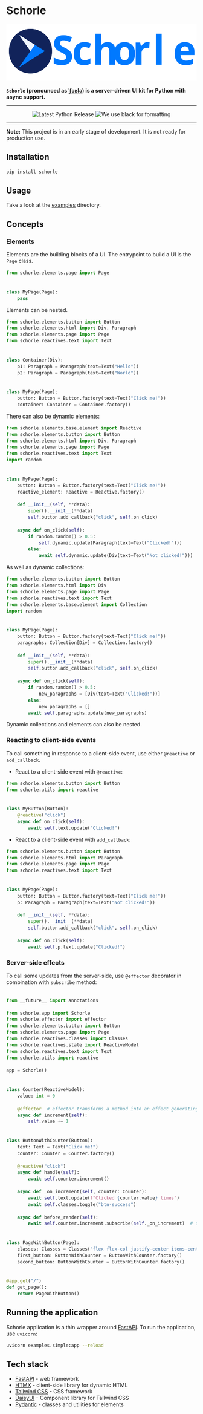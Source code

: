 # Schorle

<p align="center">
    <img src="https://raw.githubusercontent.com/renardeinside/schorle/main/raw/with_text.svg" class="align-center" height="150" alt="logo" />
</p>

**`Schorle` (pronounced as [ˈʃɔʁlə](https://en.wikipedia.org/wiki/Schorle)) is a server-driven UI kit for Python with
async support.**

---

<p align="center">
    <img src="https://img.shields.io/pypi/v/schorle?color=green&amp;style=for-the-badge" alt="Latest Python Release"/>
    <img src="https://img.shields.io/badge/code%20style-black-000000.svg?style=for-the-badge" alt="We use black for formatting"/>
</p>

---

**Note:** This project is in an early stage of development. It is not ready for production use.

## Installation

```bash
pip install schorle
```

## Usage

Take a look at the [examples](examples) directory.

## Concepts

### Elements

Elements are the building blocks of a UI. The entrypoint to build a UI is the `Page` class.

```python
from schorle.elements.page import Page


class MyPage(Page):
    pass

```

Elements can be nested.

```python
from schorle.elements.button import Button
from schorle.elements.html import Div, Paragraph
from schorle.elements.page import Page
from schorle.reactives.text import Text


class Container(Div):
    p1: Paragraph = Paragraph(text=Text("Hello"))
    p2: Paragraph = Paragraph(text=Text("World"))


class MyPage(Page):
    button: Button = Button.factory(text=Text("Click me!"))
    container: Container = Container.factory()
```

There can also be dynamic elements:

```python
from schorle.elements.base.element import Reactive
from schorle.elements.button import Button
from schorle.elements.html import Div, Paragraph
from schorle.elements.page import Page
from schorle.reactives.text import Text
import random


class MyPage(Page):
    button: Button = Button.factory(text=Text("Click me!"))
    reactive_element: Reactive = Reactive.factory()

    def __init__(self, **data):
        super().__init__(**data)
        self.button.add_callback("click", self.on_click)

    async def on_click(self):
        if random.random() > 0.5:
            self.dynamic.update(Paragraph(text=Text("Clicked!")))
        else:
            await self.dynamic.update(Div(text=Text("Not clicked!")))

```

As well as dynamic collections:

```python
from schorle.elements.button import Button
from schorle.elements.html import Div
from schorle.elements.page import Page
from schorle.reactives.text import Text
from schorle.elements.base.element import Collection
import random


class MyPage(Page):
    button: Button = Button.factory(text=Text("Click me!"))
    paragraphs: Collection[Div] = Collection.factory()

    def __init__(self, **data):
        super().__init__(**data)
        self.button.add_callback("click", self.on_click)

    async def on_click(self):
        if random.random() > 0.5:
            new_paragraphs = [Div(text=Text("Clicked!"))]
        else:
            new_paragraphs = []
        await self.paragraphs.update(new_paragraphs)

```

Dynamic collections and elements can also be nested.

### Reacting to client-side events

To call something in response to a client-side event, use either `@reactive` or `add_callback`.

- React to a client-side event with `@reactive`:

```python
from schorle.elements.button import Button
from schorle.utils import reactive


class MyButton(Button):
    @reactive("click")
    async def on_click(self):
        await self.text.update("Clicked!")
```

- React to a client-side event with `add_callback`:

```python
from schorle.elements.button import Button
from schorle.elements.html import Paragraph
from schorle.elements.page import Page
from schorle.reactives.text import Text


class MyPage(Page):
    button: Button = Button.factory(text=Text("Click me!"))
    p: Paragraph = Paragraph(text=Text("Not clicked!"))

    def __init__(self, **data):
        super().__init__(**data)
        self.button.add_callback("click", self.on_click)

    async def on_click(self):
        await self.p.text.update("Clicked!")
```

### Server-side effects

To call some updates from the server-side, use `@effector` decorator in combination with `subscribe` method:

```python

from __future__ import annotations

from schorle.app import Schorle
from schorle.effector import effector
from schorle.elements.button import Button
from schorle.elements.page import Page
from schorle.reactives.classes import Classes
from schorle.reactives.state import ReactiveModel
from schorle.reactives.text import Text
from schorle.utils import reactive

app = Schorle()


class Counter(ReactiveModel):
    value: int = 0

    @effector  # effector transforms a method into an effect generating function
    async def increment(self):
        self.value += 1


class ButtonWithCounter(Button):
    text: Text = Text("Click me!")
    counter: Counter = Counter.factory()

    @reactive("click")
    async def handle(self):
        await self.counter.increment()

    async def _on_increment(self, counter: Counter):
        await self.text.update(f"Clicked {counter.value} times")
        await self.classes.toggle("btn-success")

    async def before_render(self):
        await self.counter.increment.subscribe(self._on_increment)  # subscribe to the effect


class PageWithButton(Page):
    classes: Classes = Classes("flex flex-col justify-center items-center h-screen w-screen")
    first_button: ButtonWithCounter = ButtonWithCounter.factory()
    second_button: ButtonWithCounter = ButtonWithCounter.factory()


@app.get("/")
def get_page():
    return PageWithButton()

```

## Running the application

Schorle application is a thin wrapper around [FastAPI](https://fastapi.tiangolo.com/). To run the application,
use `uvicorn`:

```bash
uvicorn examples.simple:app --reload
```

## Tech stack

- [FastAPI](https://fastapi.tiangolo.com/) - web framework
- [HTMX](https://htmx.org/) - client-side library for dynamic HTML
- [Tailwind CSS](https://tailwindcss.com/) - CSS framework
- [DaisyUI](https://daisyui.com/) - Component library for Tailwind CSS
- [Pydantic](https://docs.pydantic.dev/latest/) - classes and utilities for elements